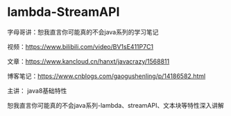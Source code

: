 # lambda-StreamAPI
字母哥讲：恕我直言你可能真的不会java系列的学习笔记

视频：https://www.bilibili.com/video/BV1sE411P7C1

文章：https://www.kancloud.cn/hanxt/javacrazy/1568811

博客笔记：https://www.cnblogs.com/gaogushenling/p/14186582.html

主讲： java8基础特性

恕我直言你可能真的不会java系列-lambda、streamAPI、文本块等特性深入讲解
